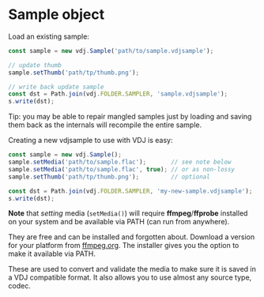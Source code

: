 Sample object
=============

Load an existing sample:

```javascript
const sample = new vdj.Sample('path/to/sample.vdjsample');

// update thumb
sample.setThumb('path/tp/thumb.png');

// write back update sample
const dst = Path.join(vdj.FOLDER.SAMPLER, 'sample.vdjsample');
s.write(dst);
```
Tip: you may be able to repair mangled samples just by loading and saving them
back as the internals will recompile the entire sample.

Creating a new vdjsample to use with VDJ is easy:

```javascript
const sample = new vdj.Sample();
sample.setMedia('path/to/sample.flac');       // see note below
sample.setMedia('path/to/sample.flac', true); // or as non-lossy
sample.setThumb('path/tp/thumb.png');         // optional

const dst = Path.join(vdj.FOLDER.SAMPLER, 'my-new-sample.vdjsample');
s.write(dst);
```

**Note** that _setting_ media (`setMedia()`) will require **ffmpeg**/**ffprobe**
installed on your system and be available via PATH (can run from anywhere).

They are free and can be installed and forgotten about. Download a version for
your platform from [ffmpeg.org](https://ffmpeg.org/). The installer gives you
the option to make it available via PATH.

These are used to convert and validate the media to make sure it is saved in a VDJ
compatible format. It also allows you to use almost any source type, codec.

